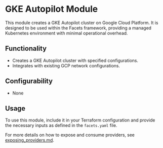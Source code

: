 # GKE Autopilot Module

This module creates a GKE Autopilot cluster on Google Cloud Platform. It is designed to be used within the Facets framework, providing a managed Kubernetes environment with minimal operational overhead.

## Functionality

- Creates a GKE Autopilot cluster with specified configurations.
- Integrates with existing GCP network configurations.

## Configurability

- None

## Usage

To use this module, include it in your Terraform configuration and provide the necessary inputs as defined in the `facets.yaml` file.

For more details on how to expose and consume providers, see [exposing_providers.md](../../exposing_providers.md).
